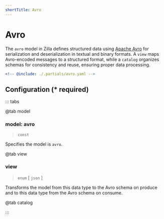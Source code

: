 ```yaml
---
shortTitle: Avro
---
```


# Avro

The `avro` model in Zilla defines structured data using [Apache Avro](https://avro.apache.org/) for serialization and deserialization in textual and binary formats. A `view` maps Avro-encoded messages to a structured format, while a `catalog` organizes schemas for consistency and reuse, ensuring proper data processing.

```yaml {1}
<!-- @include: ./.partials/avro.yaml -->
```

## Configuration (\* required)

::: tabs

@tab model

### model: avro

> `const`

Specifies the model is `avro`.

@tab view

### view

> `enum` [ `json` ]

Transforms the model from this data type to the Avro schema on produce and to this data type from the Avro schema on consume.

@tab catalog

<!-- @include: ./.partials/catalog.md -->

:::
